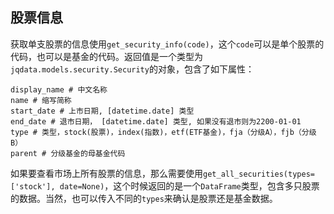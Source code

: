 ## 股票信息

获取单支股票的信息使用`get_security_info(code)`，这个`code`可以是单个股票的代码，也可以是基金的代码。返回值是一个类型为`jqdata.models.security.Security`的对象，包含了如下属性：

```
display_name # 中文名称
name # 缩写简称
start_date # 上市日期, [datetime.date] 类型
end_date # 退市日期， [datetime.date] 类型, 如果没有退市则为2200-01-01
type # 类型，stock(股票)，index(指数)，etf(ETF基金)，fja（分级A），fjb（分级B）
parent # 分级基金的母基金代码
```

如果要查看市场上所有股票的信息，那么需要使用`get_all_securities(types=['stock'], date=None)`，这个时候返回的是一个`DataFrame`类型，包含多只股票的数据。当然，也可以传入不同的`types`来确认是股票还是基金数据。
